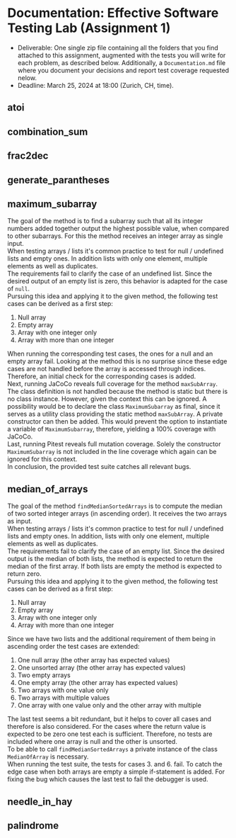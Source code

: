 # Documentation: Effective Software Testing Lab (Assignment 1)

- Deliverable: One single zip file containing all the folders that you find attached to this assignment, augmented with the tests you will write for each problem, as described below. Additionally, a `Documentation.md` file where you document your decisions and report test coverage requested nelow.
- Deadline: March 25, 2024 at 18:00 (Zurich, CH, time).


## atoi

## combination_sum

## frac2dec

## generate_parantheses

## maximum_subarray
The goal of the method is to find a subarray such that all its integer numbers added together output the highest possible value,
when compared to other subarrays. For this the method receives an integer array as single input.\
When testing arrays / lists it's common practice to test for null / undefined lists and empty ones. In addition lists with only one element, multiple elements as well as duplicates.\
The requirements fail to clarify the case of an undefined list. Since the desired output of an empty list is zero, this behavior is adapted for the case of `null`.\
Pursuing this idea and applying it to the given method, the following test cases can be derived as a first step:
1. Null array
2. Empty array
3. Array with one integer only
4. Array with more than one integer

When running the corresponding test cases, the ones for a null and an empty array fail. Looking at the method this is no surprise
since these edge cases are not handled before the array is accessed through indices. Therefore, an initial check for the corresponding cases
is added.\
Next, running JaCoCo reveals full coverage for the method `maxSubArray`. The class definition is not handled because the method is static but there is no class instance. However, given the context this can be ignored.
A possibility would be to declare the class `MaximumSubarray` as final, since it serves as a utility class providing the static method `maxSubArray`. A private constructor can then be added.
This would prevent the option to instantiate a variable of `MaximumSubarray`, therefore, yielding a 100% coverage with JaCoCo.\
Last, running Pitest reveals full mutation coverage. Solely the constructor `MaximumSubarray` is not included in the line coverage which again can be ignored for this context.\
In conclusion, the provided test suite catches all relevant bugs.

## median_of_arrays
The goal of the method `findMedianSortedArrays` is to compute the median of two sorted integer arrays (in ascending order). It receives the two arrays as input.\
When testing arrays / lists it's common practice to test for null / undefined lists and empty ones. In addition, lists with only one element, multiple elements as well as duplicates.\
The requirements fail to clarify the case of an empty list. Since the desired output is the median of both lists, the method is expected to return the median of the first array.
If both lists are empty the method is expected to return zero.\
Pursuing this idea and applying it to the given method, the following test cases can be derived as a first step:
1. Null array
2. Empty array
3. Array with one integer only
4. Array with more than one integer

Since we have two lists and the additional requirement of them being in ascending order the test cases are extended:
1. One null array (the other array has expected values)
2. One unsorted array (the other array has expected values)
3. Two empty arrays
4. One empty array (the other array has expected values)
5. Two arrays with one value only
6. Two arrays with multiple values
7. One array with one value only and the other array with multiple

The last test seems a bit redundant, but it helps to cover all cases and therefore is also considered. For the cases where the return value is expected to be zero one test each is sufficient.
Therefore, no tests are included where one array is null and the other is unsorted.\
To be able to call `findMedianSortedArrays` a private instance of the class `MedianOfArray` is necessary.\
When running the test suite, the tests for cases 3. and 6. fail. To catch the edge case when both arrays are empty a simple if-statement is added. For fixing the bug which causes the last test
to fail the debugger is used.

## needle_in_hay

## palindrome